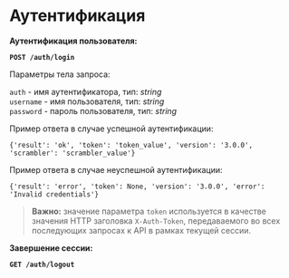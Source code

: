 # Аутентификация

**Аутентификация пользователя:**

**`POST /auth/login`**

Параметры тела запроса:

`auth` - имя аутентификатора, тип: _string_ \
`username` - имя пользователя, тип: _string_ \
`password` - пароль пользователя, тип: _string_

Пример ответа в случае успешной аутентификации:

```
{'result': 'ok', 'token': 'token_value', 'version': '3.0.0', 'scrambler': 'scrambler_value'}
```

Пример ответа в случае неуспешной аутентификации:

```
{'result': 'error', 'token': None, 'version': '3.0.0', 'error': 'Invalid credentials'}
```

> **Важно:** значение параметра `token` используется в качестве значения HTTP заголовка `X-Auth-Token`, передаваемого во всех последующих запросах к API в рамках текущей сессии.

**Завершение сессии:**

**`GET /auth/logout`**

